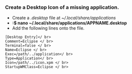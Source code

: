 ### Create a Desktop Icon of a missing application.
- Create a *.desktop* file at *~/.local/share/applications*
 - **:$ nano ~/.local/share/applications/APPNAME.desktop**
- Add the following lines onto the file.
```console
[Desktop Entry]</ br>
Comment=Eclipse </ br>
Terminal=false </ br>
Name=Eclipse </ br>
Exec=/path/../application</ br>
Type=Application</ br>
Icon=/path/../icon.xpm </ br>
StartupWMClass=Eclipse </ br>
```
